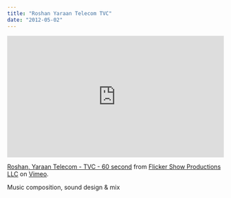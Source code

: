 ```yaml
---
title: "Roshan Yaraan Telecom TVC"
date: "2012-05-02"
---
```


<div style="padding:56.25% 0 0 0;position:relative;"><iframe src="https://player.vimeo.com/video/40941259" style="position:absolute;top:0;left:0;width:100%;height:100%;" frameborder="0" allow="autoplay; fullscreen" allowfullscreen></iframe></div><script src="https://player.vimeo.com/api/player.js"></script>
<p><a href="https://vimeo.com/40941259">Roshan, Yaraan Telecom - TVC - 60 second</a> from <a href="https://vimeo.com/flickershow">Flicker Show Productions LLC</a> on <a href="https://vimeo.com">Vimeo</a>.</p>

Music composition, sound design & mix
